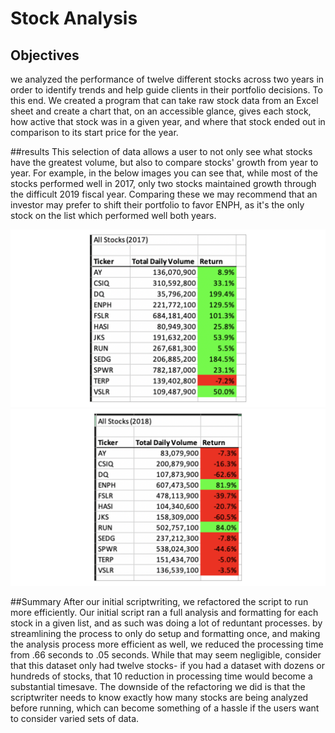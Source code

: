 # Stock Analysis

## Objectives
we analyzed the performance of twelve different stocks across two years in order to identify trends and help guide clients in their portfolio decisions. To this end. We created a program that can take raw stock data from an Excel sheet and create a chart that, on an accessible glance, gives each stock, how active that stock was in a given year, and where that stock ended out in comparison to its start price for the year. 

##results
This selection of data allows a user to not only see what stocks have the greatest volume, but also to compare stocks' growth from year to year. For example, in the below images you can see that, while most of the stocks performed well in 2017, only  two stocks maintained growth through the difficult 2019 fiscal year. Comparing these we may recommend that an investor may prefer to shift their portfolio to favor ENPH, as it's the only stock on the list which performed well both years. 

![2017 stock analysis results](https://github.com/Mickie-n-s/Stocks-Analysis/blob/main/stocks_performance_2017.png) 
![2018 stock analysis results](https://github.com/Mickie-n-s/Stocks-Analysis/blob/main/stocks_performance_2018.png)

##Summary
After our initial scriptwriting, we refactored the script to run more efficiently. Our initial script ran a full analysis and formatting for each stock in a given list, and as such was doing a lot of reduntant processes. by streamlining the process to only do setup and formatting once, and making the analysis process more efficient as well, we reduced the processing time from .66 seconds to .05 seconds. While that may seem negligible, consider that this dataset only had twelve stocks- if you had a dataset with dozens or hundreds of stocks, that 10 reduction in processing time would become a substantial timesave. The downside of the refactoring we did is that the scriptwriter needs to know exactly how many stocks are being analyzed before running, which can become something of a hassle if the users want to consider varied sets of data. 
